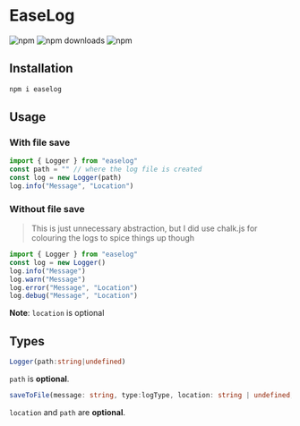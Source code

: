 # EaseLog
![npm](https://img.shields.io/npm/v/easelog) ![npm downloads](https://img.shields.io/npm/dy/easelog) ![npm](https://img.shields.io/npm/l/easelog)

## Installation
```bash
npm i easelog
```
## Usage

### With file save
```ts
import { Logger } from "easelog"
const path = "" // where the log file is created
const log = new Logger(path)
log.info("Message", "Location")
```

### Without file save
> This is just unnecessary abstraction, but I did use chalk.js for colouring the logs to spice things up though
```ts
import { Logger } from "easelog"
const log = new Logger()
log.info("Message")
log.warn("Message")
log.error("Message", "Location")
log.debug("Message", "Location")
```

**Note**: `location` is optional

## Types
```ts
Logger(path:string|undefined)
```
`path` is **optional**.

```ts
saveToFile(message: string, type:logType, location: string | undefined, path: string | undefined)
```
`location` and `path` are **optional**.